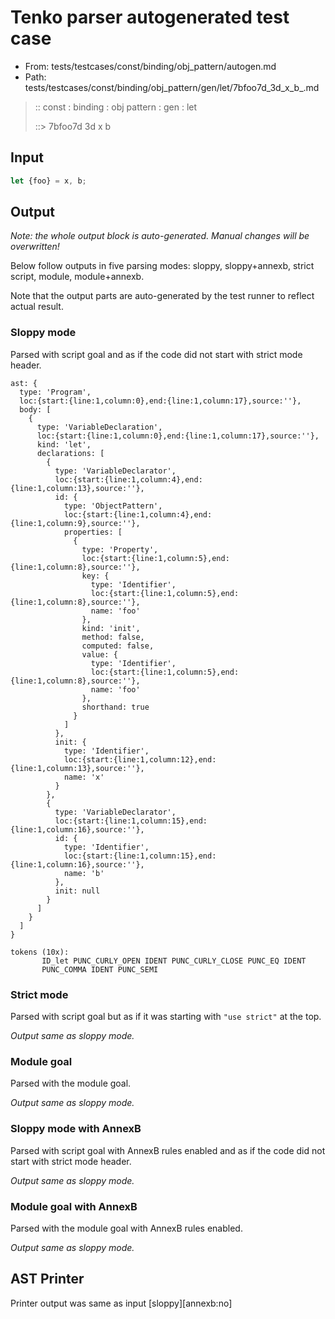 # Tenko parser autogenerated test case

- From: tests/testcases/const/binding/obj_pattern/autogen.md
- Path: tests/testcases/const/binding/obj_pattern/gen/let/7bfoo7d_3d_x_b_.md

> :: const : binding : obj pattern : gen : let
>
> ::> 7bfoo7d 3d x b

## Input


`````js
let {foo} = x, b;
`````

## Output

_Note: the whole output block is auto-generated. Manual changes will be overwritten!_

Below follow outputs in five parsing modes: sloppy, sloppy+annexb, strict script, module, module+annexb.

Note that the output parts are auto-generated by the test runner to reflect actual result.

### Sloppy mode

Parsed with script goal and as if the code did not start with strict mode header.

`````
ast: {
  type: 'Program',
  loc:{start:{line:1,column:0},end:{line:1,column:17},source:''},
  body: [
    {
      type: 'VariableDeclaration',
      loc:{start:{line:1,column:0},end:{line:1,column:17},source:''},
      kind: 'let',
      declarations: [
        {
          type: 'VariableDeclarator',
          loc:{start:{line:1,column:4},end:{line:1,column:13},source:''},
          id: {
            type: 'ObjectPattern',
            loc:{start:{line:1,column:4},end:{line:1,column:9},source:''},
            properties: [
              {
                type: 'Property',
                loc:{start:{line:1,column:5},end:{line:1,column:8},source:''},
                key: {
                  type: 'Identifier',
                  loc:{start:{line:1,column:5},end:{line:1,column:8},source:''},
                  name: 'foo'
                },
                kind: 'init',
                method: false,
                computed: false,
                value: {
                  type: 'Identifier',
                  loc:{start:{line:1,column:5},end:{line:1,column:8},source:''},
                  name: 'foo'
                },
                shorthand: true
              }
            ]
          },
          init: {
            type: 'Identifier',
            loc:{start:{line:1,column:12},end:{line:1,column:13},source:''},
            name: 'x'
          }
        },
        {
          type: 'VariableDeclarator',
          loc:{start:{line:1,column:15},end:{line:1,column:16},source:''},
          id: {
            type: 'Identifier',
            loc:{start:{line:1,column:15},end:{line:1,column:16},source:''},
            name: 'b'
          },
          init: null
        }
      ]
    }
  ]
}

tokens (10x):
       ID_let PUNC_CURLY_OPEN IDENT PUNC_CURLY_CLOSE PUNC_EQ IDENT
       PUNC_COMMA IDENT PUNC_SEMI
`````

### Strict mode

Parsed with script goal but as if it was starting with `"use strict"` at the top.

_Output same as sloppy mode._

### Module goal

Parsed with the module goal.

_Output same as sloppy mode._

### Sloppy mode with AnnexB

Parsed with script goal with AnnexB rules enabled and as if the code did not start with strict mode header.

_Output same as sloppy mode._

### Module goal with AnnexB

Parsed with the module goal with AnnexB rules enabled.

_Output same as sloppy mode._

## AST Printer

Printer output was same as input [sloppy][annexb:no]

